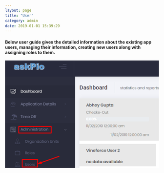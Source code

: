 ```yaml
---
layout: page
title: "User"
category: admin
date: 2019-01-01 15:39:29
---
```


#### Below user guide  gives the detailed information about the existing app users, managing their information, creating new users along with assigning roles to them.


<img src="images/user/gotouser.png" alt="Download angular" class="img-thumbnail" />
